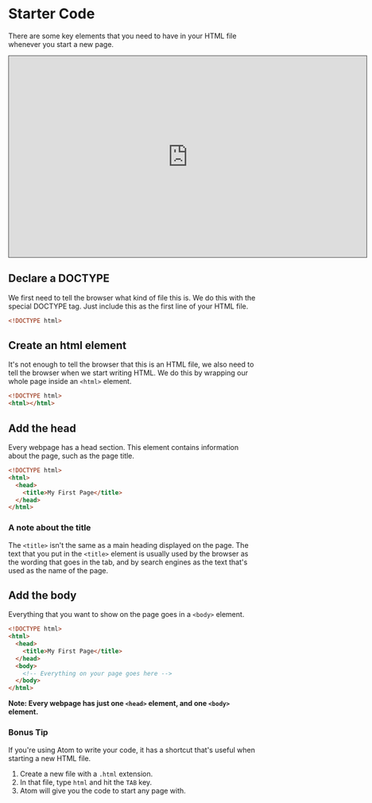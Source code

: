 # Starter Code

There are some key elements that you need to have in your HTML file whenever you start a new page.

<iframe src="https://dmureplay.cloud.panopto.eu/Panopto/Pages/Embed.aspx?id=8d828a42-5abb-48ba-881d-ac3d0114d29c&autoplay=false&offerviewer=true&showtitle=true&showbrand=false&start=0&interactivity=all" height="405" width="720" style="border: 1px solid #464646;" allowfullscreen allow="autoplay"></iframe>

## Declare a DOCTYPE

We first need to tell the browser what kind of file this is. We do this with the special DOCTYPE tag. Just include this as the first line of your HTML file.

```HTML
<!DOCTYPE html>
```

## Create an html element

It's not enough to tell the browser that this is an HTML file, we also need to tell the browser when we start writing HTML. We do this by wrapping our whole page inside an `<html>` element.

```html
<!DOCTYPE html>
<html></html>
```

## Add the head

Every webpage has a head section. This element contains information about the page, such as the page title.

```html
<!DOCTYPE html>
<html>
  <head>
    <title>My First Page</title>
  </head>
</html>
```

### A note about the title

The `<title>` isn't the same as a main heading displayed on the page. The text that you put in the `<title>` element is usually used by the browser as the wording that goes in the tab, and by search engines as the text that's used as the name of the page.

## Add the body

Everything that you want to show on the page goes in a `<body>` element.

```html
<!DOCTYPE html>
<html>
  <head>
    <title>My First Page</title>
  </head>
  <body>
    <!-- Everything on your page goes here -->
  </body>
</html>
```

**Note: Every webpage has just one `<head>` element, and one `<body>` element.**

### Bonus Tip

If you're using Atom to write your code, it has a shortcut that's useful when starting a new HTML file.

1. Create a new file with a `.html` extension.
2. In that file, type `html` and hit the `TAB` key.
3. Atom will give you the code to start any page with.
